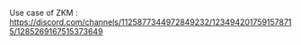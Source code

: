 
Use case of ZKM : https://discord.com/channels/1125877344972849232/1234942017591578715/1285269167515373649
